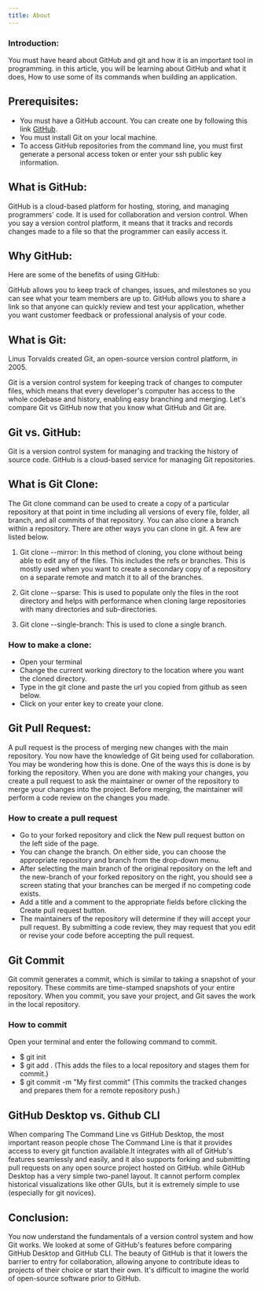 ```yaml
---
title: About
---
```


### Introduction:

You must have heard about GitHub and git and how it is an important tool in programming. in this article, you will be learning about GitHub and what it does, How to use some of its commands when building an application.

## Prerequisites: 
- You must have a GitHub account. You can create one by following this link [GitHub](https://github.com/). 
- You must install Git on your local machine.
- To access GitHub repositories from the command line, you must first generate a personal access token or enter your ssh public key information.





<!-- ![Maldives Beach](https://images.unsplash.com/photo-1602002418816-5c0aeef426aa?ixlib=rb-1.2.1&ixid=MnwxMjA3fDB8MHxwaG90by1wYWdlfHx8fGVufDB8fHx8&auto=format&fit=crop&w=2874&q=80)



[A link example](https://www.markdowntutorial.com/) -->

## What is GitHub:

GitHub is a cloud-based platform for hosting, storing, and managing programmers' code. It is used for collaboration and version control. When you say a version control platform, it means that it tracks and records changes made to a file so that the programmer can easily access it.

## Why GitHub:

Here are some of the benefits of using GitHub:

GitHub allows you to keep track of changes, issues, and milestones so you can see what your team members are up to.
GitHub allows you to share a link so that anyone can quickly review and test your application, whether you want customer feedback or professional analysis of your code.

## What is Git:

Linus Torvalds created Git, an open-source version control platform, in 2005.

Git is a version control system for keeping track of changes to computer files, which means that every developer's computer has access to the whole codebase and history, enabling easy branching and merging. Let's compare Git vs GitHub now that you know what GitHub and Git are.

## Git vs. GitHub:

Git is a version control system for managing and tracking the history of source code. GitHub is a cloud-based service for managing Git repositories.

## What is Git Clone:

The Git clone command can be used to create a copy of a particular repository at that point in time including all versions of every file, folder, all branch, and all commits of that repository. You can also clone a branch within a repository. There are other ways you can clone in git. A few are listed below.

1. Git clone --mirror: In this method of cloning, you clone without being able to edit any of the files. This includes the refs or branches. This is mostly used when you want to create a secondary copy of a repository on a separate remote and match it to all of the branches.

2. Git clone --sparse: This is used to populate only the files in the root directory and helps with performance when cloning large repositories with many directories and sub-directories. 

3. Git clone --single-branch: This is used to clone a single branch.
  
  ### How to make a clone:
  - Open your terminal
  - Change the current working directory to the location where you want the cloned directory.
  - Type in the git clone and paste the url you copied from github as seen below.
  - Click on your enter key to create your clone.

## Git Pull Request:
A pull request is the process of merging new changes with the main repository.
You now have the knowledge of Git being used for collaboration. You may be wondering how this is done. One of the ways this is done is by forking the repository. When you are done with making your changes, you create a pull request to ask the maintainer or owner of the repository to merge your changes into the project. Before merging, the maintainer will perform a code review on the changes you made.

### How to create a pull request
- Go to your forked repository and click the New pull request button on the left side of the page. 
- You can change the branch. On either side, you can choose the appropriate repository and branch from the drop-down menu.
- After selecting the main branch of the original repository on the left and the new-branch of your forked repository on the right, you should see a screen stating that your branches can be merged if no competing code exists. 
- Add a title and a comment to the appropriate fields before clicking the Create pull request button.
-  The maintainers of the repository will determine if they will accept your pull request. By submitting a code review, they may request that you edit or revise your code before accepting the pull request.
  
  ## Git Commit
  Git commit generates a commit, which is similar to taking a snapshot of your repository. These commits are time-stamped snapshots of your entire repository. When you commit, you save your project, and Git saves the work in the local repository.

  ### How to commit
  Open  your terminal and enter the following command to commit.
  - $ git init
  - $ git add . (This adds the files to a local repository and stages them for commit.)
  - $ git commit -m "My first commit"  (This commits the tracked changes and prepares them for a remote repository push.)

## GitHub Desktop vs. Github CLI
When comparing The Command Line vs GitHub Desktop, the most important reason people chose The Command Line is that it provides access to every git function available.It integrates with all of GitHub's features seamlessly and easily, and it also supports forking and submitting pull requests on any open source project hosted on GitHub. while GitHub Desktop has a very simple two-panel layout. It cannot perform complex historical visualizations like other GUIs, but it is extremely simple to use (especially for git novices).

## Conclusion:
You now understand the fundamentals of a version control system and how Git works. We looked at some of GitHub's features before comparing GitHub Desktop and GitHub CLI.
The beauty of GitHub is that it lowers the barrier to entry for collaboration, allowing anyone to contribute ideas to projects of their choice or start their own. It's difficult to imagine the world of open-source software prior to GitHub.